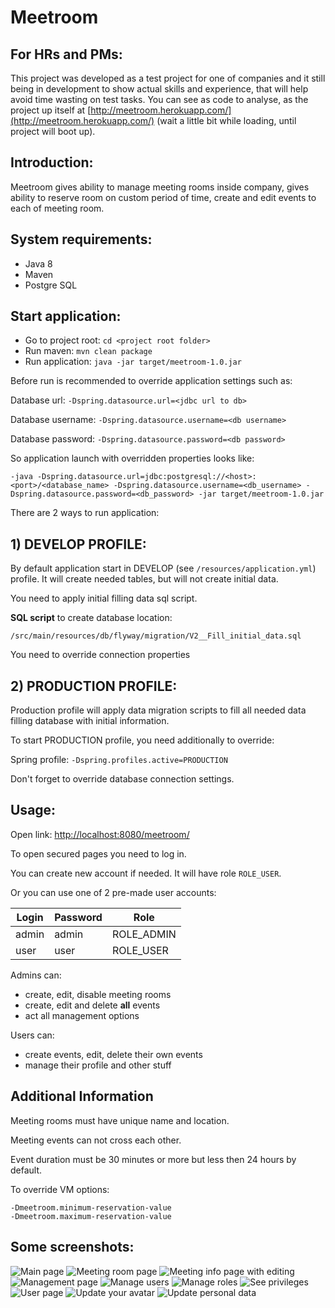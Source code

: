 # Meetroom 

## For HRs and PMs:

This project was developed as a test project for one of companies and it still being in development to show actual skills and experience, that will help avoid time wasting on test tasks. You can see as code to analyse, as the project up itself at [http://meetroom.herokuapp.com/](http://meetroom.herokuapp.com/) (wait a little bit while loading, until project will boot up). 

## Introduction:

Meetroom gives ability to manage meeting rooms inside company,
gives ability to reserve room on custom period of time, create and edit events to each of meeting room.

## System requirements:

- Java 8
- Maven
- Postgre SQL

## Start application:

- Go to project root: `cd <project root folder>`
- Run maven: `mvn clean package`
- Run application: `java -jar target/meetroom-1.0.jar`

Before run is recommended to override application settings such as:

Database url: `-Dspring.datasource.url=<jdbc url to db>`

Database username: `-Dspring.datasource.username=<db username>`

Database password: `-Dspring.datasource.password=<db password>`

So application launch with overridden properties looks like:

```
-java -Dspring.datasource.url=jdbc:postgresql://<host>:<port>/<database_name> -Dspring.datasource.username=<db_username> -Dspring.datasource.password=<db_password> -jar target/meetroom-1.0.jar
```

 

There are 2 ways to run application:

## 1) DEVELOP PROFILE:

By default application start in DEVELOP (see `/resources/application.yml`) profile. It will create needed tables, but will not create initial data. 

You need to apply initial filling data sql script.

**SQL script** to create database location:

```
/src/main/resources/db/flyway/migration/V2__Fill_initial_data.sql
```

You need to override connection properties

## 2) PRODUCTION PROFILE:

Production profile will apply data migration scripts to fill all needed data filling database with initial information.

To start PRODUCTION profile, you need additionally to override:

Spring profile: `-Dspring.profiles.active=PRODUCTION`

Don't forget to override database connection settings.

## Usage:

Open link: [http://localhost:8080/meetroom/](http://localhost:8080/meetroom/)

To open secured pages you need to log in.

You can create new account if needed. It will have role `ROLE_USER`.

Or you can use one of 2 pre-made user accounts:

| Login | Password | Role       |
| ----- | -------- | ---------- |
| admin | admin    | ROLE_ADMIN |
| user  | user     | ROLE_USER  |

Admins can:

- create, edit, disable meeting rooms
- create, edit and delete **all** events
- act all management options

Users can:

- create events, edit, delete their own events
- manage their profile and other stuff



## Additional Information

Meeting rooms must have unique name and location.

Meeting events can not cross each other.

Event duration must be 30 minutes or more but less then 24 hours by default.

To override VM options:

```
-Dmeetroom.minimum-reservation-value
-Dmeetroom.maximum-reservation-value
```

## Some screenshots:

![Main page](https://i.postimg.cc/V6tKLXw8/image.png)
![Meeting room page](https://i.postimg.cc/CKTBp8cD/image.png)
![Meeting info page with editing](https://i.postimg.cc/hth6RzXS/image.png)
![Management page](https://i.postimg.cc/0Nn764tB/image.png)
![Manage users](https://i.postimg.cc/g0qpGkm9/image.png)
![Manage roles](https://i.postimg.cc/cCF1qVcf/image.png)
![See privileges](https://i.postimg.cc/66bNXLXV/image.png)
![User page](https://i.postimg.cc/3NYt4z42/image.png)
![Update your avatar](https://i.postimg.cc/44P52LHF/image.png)
![Update personal data](https://i.postimg.cc/rFb57vVg/image.png)
